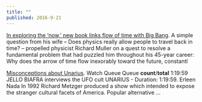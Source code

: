 ```yaml
---
title: ""
published: 2016-9-21
---
```


  <a href="http://news.berkeley.edu/2016/09/20/new-book-links-flow-of-time-with-big-bang/" target="_blank">In exploring the ‘now,’ new book links flow of time with Big Bang</a>. A simple question from his wife – Does physics really allow people to travel back in time? – propelled physicist Richard Muller on a quest to resolve a fundamental problem that had puzzled him throughout his 45-year career: Why does the arrow of time flow inexorably toward the future, constantl


  <a href="https://www.youtube.com/results?search_query=unarius" target="_blank">Misconceptions about Unarius</a>. Watch Queue Queue __count__/__total__ 1:19:59 JELLO BIAFRA interviews the UFO cult UNARIUS - Duration: 1:19:59. Erleen Nada In 1992 Richard Metzger produced a show which intended to expose the stranger cultural facets of America. Popular alternative ...

